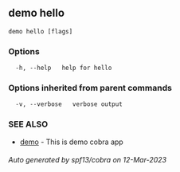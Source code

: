 ## demo hello



```
demo hello [flags]
```

### Options

```
  -h, --help   help for hello
```

### Options inherited from parent commands

```
  -v, --verbose   verbose output
```

### SEE ALSO

* [demo](demo.md)	 - This is demo cobra app

###### Auto generated by spf13/cobra on 12-Mar-2023
